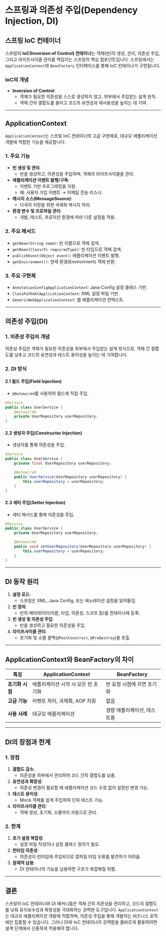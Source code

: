 # 스프링과 의존성 주입(Dependency Injection, DI)

## **스프링 IoC 컨테이너**
스프링의 **IoC(Inversion of Control) 컨테이너**는 객체(빈)의 생성, 관리, 의존성 주입, 그리고 라이프사이클 관리를 책임지는 스프링의 핵심 컴포넌트입니다. 스프링에서는 `ApplicationContext`와 `BeanFactory` 인터페이스를 통해 IoC 컨테이너가 구현됩니다.

### **IoC의 개념**
- **Inversion of Control**:
  - 객체가 필요한 의존성을 스스로 생성하지 않고, 외부에서 주입받는 설계 원칙.
  - 객체 간의 결합도를 줄이고 코드의 유연성과 재사용성을 높이는 데 기여.

---

## **ApplicationContext**
`ApplicationContext`는 스프링 IoC 컨테이너의 고급 구현체로, 대규모 애플리케이션 개발에 적합한 기능을 제공합니다.

### **1. 주요 기능**
- **빈 생성 및 관리**:
  - 빈을 생성하고, 의존성을 주입하며, 객체의 라이프사이클을 관리.
- **애플리케이션 이벤트 발행/구독**:
  - 이벤트 기반 프로그래밍을 지원.
  - 예: 사용자 가입 이벤트 → 이메일 전송 리스너.
- **메시지 소스(MessageSource)**:
  - 다국어 지원을 위한 국제화 메시지 처리.
- **환경 변수 및 프로파일 관리**:
  - 개발, 테스트, 프로덕션 환경에 따라 다른 설정을 적용.

### **2. 주요 메서드**
- `getBean(String name)`: 빈 이름으로 객체 검색.
- `getBean(Class<T> requiredType)`: 빈 타입으로 객체 검색.
- `publishEvent(Object event)`: 애플리케이션 이벤트 발행.
- `getEnvironment()`: 현재 환경(Environment) 객체 반환.

### **3. 주요 구현체**
- `AnnotationConfigApplicationContext`: Java Config 설정 클래스 기반.
- `ClassPathXmlApplicationContext`: XML 설정 파일 기반.
- `GenericWebApplicationContext`: 웹 애플리케이션 컨텍스트.

---

## **의존성 주입(DI)**

### **1. 의존성 주입의 개념**
의존성 주입은 객체가 필요한 의존성을 외부에서 주입받는 설계 방식으로, 객체 간 결합도를 낮추고 코드의 유연성과 테스트 용이성을 높이는 데 기여합니다.

### **2. DI 방식**
#### **2.1 필드 주입(Field Injection)**
- `@Autowired`를 사용하여 필드에 직접 주입.
```java
@Service
public class UserService {
    @Autowired
    private UserRepository userRepository;
}
```

#### **2.2 생성자 주입(Constructor Injection)**
- 생성자를 통해 의존성을 주입.
```java
@Service
public class UserService {
    private final UserRepository userRepository;

    @Autowired
    public UserService(UserRepository userRepository) {
        this.userRepository = userRepository;
    }
}
```

#### **2.3 세터 주입(Setter Injection)**
- 세터 메서드를 통해 의존성을 주입.
```java
@Service
public class UserService {
    private UserRepository userRepository;

    @Autowired
    public void setUserRepository(UserRepository userRepository) {
        this.userRepository = userRepository;
    }
}
```

---

## **DI 동작 원리**
1. **설정 로드**:
   - 스프링은 XML, Java Config, 또는 애노테이션 설정을 읽어들임.
2. **빈 정의**:
   - 빈의 메타데이터(이름, 타입, 의존성, 스코프 등)를 컨테이너에 등록.
3. **빈 생성 및 의존성 주입**:
   - 빈을 생성하고 필요한 의존성을 주입.
4. **라이프사이클 관리**:
   - 초기화 및 소멸 콜백(`@PostConstruct`, `@PreDestroy`)을 호출.

---

## **ApplicationContext와 BeanFactory의 차이**

| **특징**           | **ApplicationContext**             | **BeanFactory**               |
|---------------------|------------------------------------|--------------------------------|
| **초기화 시점**    | 애플리케이션 시작 시 모든 빈 초기화 | 빈 요청 시점에 지연 초기화     |
| **고급 기능**      | 이벤트 처리, 국제화, AOP 지원      | 없음                           |
| **사용 사례**      | 대규모 애플리케이션               | 경량 애플리케이션, 테스트용    |

---

## **DI의 장점과 한계**

### **1. 장점**
1. **결합도 감소**:
   - 의존성을 외부에서 관리하여 코드 간의 결합도를 낮춤.
2. **유연성과 확장성**:
   - 의존성 변경이 필요할 때 애플리케이션 코드 수정 없이 설정만 변경 가능.
3. **테스트 용이성**:
   - Mock 객체를 쉽게 주입하여 단위 테스트 가능.
4. **라이프사이클 관리**:
   - 객체 생성, 초기화, 소멸까지 자동으로 관리.

### **2. 한계**
1. **초기 설정 복잡성**:
   - 설정 파일 작성이나 설정 클래스 정의가 필요.
2. **런타임 의존성**:
   - 의존성이 런타임에 주입되므로 컴파일 타임 오류를 발견하기 어려움.
3. **잠재적 남용**:
   - DI 컨테이너의 기능을 남용하면 구조가 복잡해질 위험.

---

## **결론**
스프링의 IoC 컨테이너와 DI 메커니즘은 객체 간의 의존성을 관리하고, 코드의 결합도를 낮춰 유지보수성과 확장성을 극대화하는 강력한 도구입니다. `ApplicationContext`는 대규모 애플리케이션 개발에 적합하며, 의존성 주입을 통해 개발자는 비즈니스 로직에만 집중할 수 있습니다. 그러나 DI와 IoC 컨테이너의 강력함을 올바르게 활용하려면 설계 단계에서 신중하게 적용해야 합니다.
